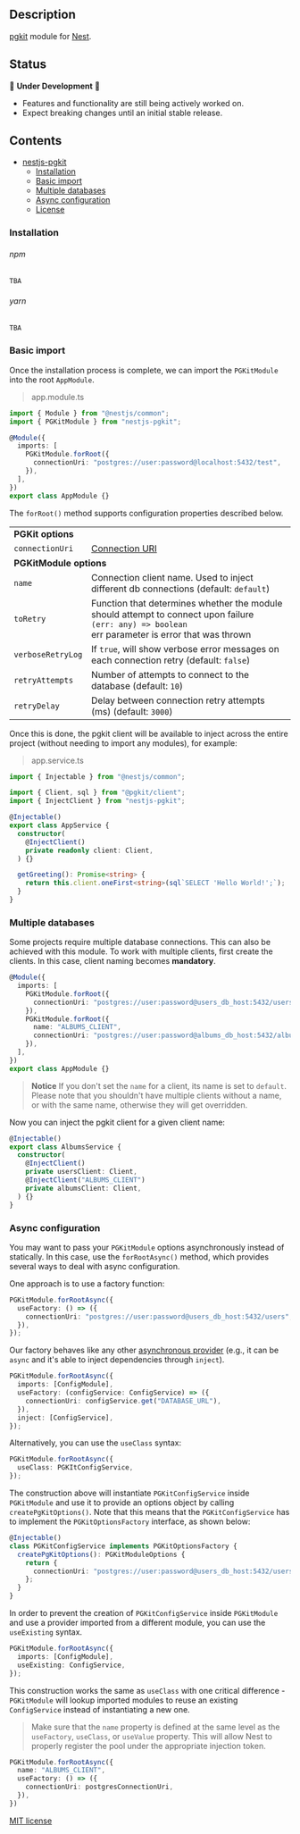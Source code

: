 <a name="nestjs-pgkit"></a>
## Description

[pgkit](https://www.pgkit.dev/) module
for [Nest](https://github.com/nestjs/nest).

## Status

🚧 **Under Development** 🚧

- Features and functionality are still being actively worked on.
- Expect breaking changes until an initial stable release.

## Contents
* [nestjs-pgkit](#nestjs-pgkit)
    * [Installation](#installation)
    * [Basic import](#basic-import)
    * [Multiple databases](#multiple-databases)
    * [Async configuration](#async-configuration)
    * [License](#license)

<a name="installation"></a>
### Installation

###### npm

```bash
TBA
```

###### yarn

```bash
TBA
```

<a name="basic-import"></a>
### Basic import

Once the installation process is complete, we can import the `PGKitModule` into the root `AppModule`.


> app.module.ts
```typescript
import { Module } from "@nestjs/common";
import { PGKitModule } from "nestjs-pgkit";

@Module({
  imports: [
    PGKitModule.forRoot({
      connectionUri: "postgres://user:password@localhost:5432/test",
    }),
  ],
})
export class AppModule {}
```

The `forRoot()` method supports configuration properties described below.

<table>
  <tr>
    <td colspan='2'><b>PGKit options</b></td>
  </tr>
  <tr>
    <td><code>connectionUri</code></td>
    <td><a href='https://www.postgresql.org/docs/current/libpq-connect.html#LIBPQ-CONNSTRING'>Connection URI</a></td>
  </tr>
  <tr>
    <td colspan='2'><b>PGKitModule options</b></td>
  </tr>
  <tr>
    <td><code>name</code></td>
    <td>Connection client name. Used to inject different db connections (default: <code>default</code>)</td>
  </tr>
  <tr>
    <td><code>toRetry</code></td>
    <td>Function that determines whether the module should attempt to connect upon failure
<br><code>(err: any) => boolean</code>
<br>err parameter is error that was thrown</td>
  </tr>
  <tr>
    <td><code>verboseRetryLog</code></td>
    <td>If <code>true</code>, will show verbose error messages on each connection retry (default: <code>false</code>)</td>
  </tr>
  <tr>
    <td><code>retryAttempts</code></td>
    <td>Number of attempts to connect to the database (default: <code>10</code>)</td>
  </tr>
  <tr>
    <td><code>retryDelay</code></td>
    <td>Delay between connection retry attempts (ms) (default: <code>3000</code>)</td>
  </tr>
</table>

Once this is done, the pgkit client will be available to inject across the entire project (without needing to
import any modules), for example:

> app.service.ts
```typescript
import { Injectable } from "@nestjs/common";

import { Client, sql } from "@pgkit/client";
import { InjectClient } from "nestjs-pgkit";

@Injectable()
export class AppService {
  constructor(
    @InjectClient()
    private readonly client: Client,
  ) {}

  getGreeting(): Promise<string> {
    return this.client.oneFirst<string>(sql`SELECT 'Hello World!';`);
  }
}
```

<a name="multiple-databases"></a>
### Multiple databases

Some projects require multiple database connections. This can also be achieved with this module.
To work with multiple clients, first create the clients. In this case, client naming becomes **mandatory**.

```typescript
@Module({
  imports: [
    PGKitModule.forRoot({
      connectionUri: "postgres://user:password@users_db_host:5432/users",
    }),
    PGKitModule.forRoot({
      name: "ALBUMS_CLIENT",
      connectionUri: "postgres://user:password@albums_db_host:5432/albums",
    }),
  ],
})
export class AppModule {}
```

> **Notice** If you don't set the `name` for a client, its name is set to `default`. Please note that you shouldn't
> have multiple clients without a name, or with the same name, otherwise they will get overridden.

Now you can inject the pgkit client for a given client name:

```typescript
@Injectable()
export class AlbumsService {
  constructor(
    @InjectClient()
    private usersClient: Client,
    @InjectClient("ALBUMS_CLIENT")
    private albumsClient: Client,
  ) {}
}
```

<a name="async-configuration"></a>
### Async configuration

You may want to pass your `PGKitModule` options asynchronously instead of statically.
In this case, use the `forRootAsync()` method, which provides several ways to deal with async configuration.

One approach is to use a factory function:

```typescript
PGKitModule.forRootAsync({
  useFactory: () => ({
    connectionUri: "postgres://user:password@users_db_host:5432/users",
  }),
});
```

Our factory behaves like any other [asynchronous provider](https://docs.nestjs.com/fundamentals/async-providers)
(e.g., it can be `async` and it's able to inject dependencies through `inject`).

```typescript
PGKitModule.forRootAsync({
  imports: [ConfigModule],
  useFactory: (configService: ConfigService) => ({
    connectionUri: configService.get("DATABASE_URL"),
  }),
  inject: [ConfigService],
});
```

Alternatively, you can use the `useClass` syntax:

```typescript
PGKitModule.forRootAsync({
  useClass: PGKItConfigService,
});
```

The construction above will instantiate `PGKitConfigService` inside `PGKitModule` and use it to provide
an options object by calling `createPgKitOptions()`. Note that this means that the `PGKitConfigService`
has to implement the `PGKitOptionsFactory` interface, as shown below:

```typescript
@Injectable()
class PGKitConfigService implements PGKitOptionsFactory {
  createPgKitOptions(): PGKitModuleOptions {
    return {
      connectionUri: "postgres://user:password@users_db_host:5432/users",
    };
  }
}
```

In order to prevent the creation of `PGKitConfigService` inside `PGKitModule` and use a provider imported
from a different module, you can use the `useExisting` syntax.

```typescript
PGKitModule.forRootAsync({
  imports: [ConfigModule],
  useExisting: ConfigService,
});
```

This construction works the same as `useClass` with one critical difference - `PGKitModule` will lookup
imported modules to reuse an existing `ConfigService` instead of instantiating a new one.

> Make sure that the `name` property is defined at the same level as the `useFactory`, `useClass`, or
> `useValue` property. This will allow Nest to properly register the pool under the appropriate injection token.
```typescript
PGKitModule.forRootAsync({
  name: "ALBUMS_CLIENT",
  useFactory: () => ({
    connectionUri: postgresConnectionUri,
  }),
})
```

<a name="license"></a>
[MIT license](LICENSE)
